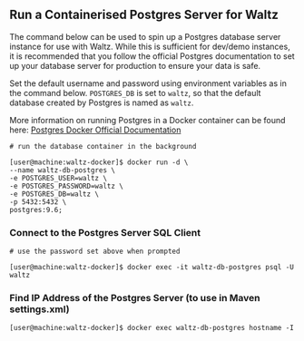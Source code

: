 ## Run a Containerised Postgres Server for Waltz 

The command below can be used to spin up a Postgres database server instance for use with Waltz. 
While this is sufficient for dev/demo instances, it is recommended that you follow the official Postgres documentation to set up your database server for production to ensure your data is safe.

Set the default username and password using environment variables as in the command below.
`POSTGRES_DB` is set to `waltz`, so that the default database created by Postgres is named as `waltz`.

More information on running Postgres in a Docker container can be found here: [Postgres Docker Official Documentation](https://hub.docker.com/_/postgres)

```console
# run the database container in the background

[user@machine:waltz-docker]$ docker run -d \
--name waltz-db-postgres \
-e POSTGRES_USER=waltz \
-e POSTGRES_PASSWORD=waltz \
-e POSTGRES_DB=waltz \
-p 5432:5432 \
postgres:9.6;
```

### Connect to the Postgres Server SQL Client
```console
# use the password set above when prompted

[user@machine:waltz-docker]$ docker exec -it waltz-db-postgres psql -U waltz
```

### Find IP Address of the Postgres Server (to use in Maven settings.xml)
```console
[user@machine:waltz-docker]$ docker exec waltz-db-postgres hostname -I
```
